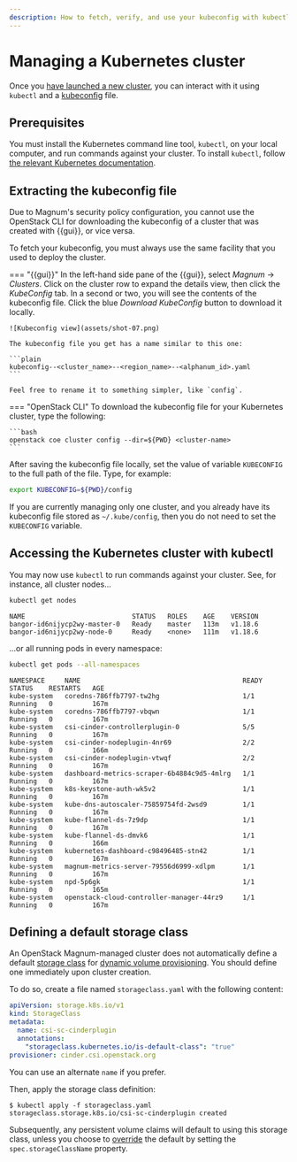 ```yaml
---
description: How to fetch, verify, and use your kubeconfig with kubectl in a Magnum-managed Kubernetes cluster.
---
```

# Managing a Kubernetes cluster

Once you [have launched a new cluster](new-k8s-cluster.md), you can interact with it using `kubectl` and a [kubeconfig](https://kubernetes.io/docs/concepts/configuration/organize-cluster-access-kubeconfig/) file.

## Prerequisites

You must install the Kubernetes command line tool, `kubectl`, on your local computer, and run commands against your cluster.
To install `kubectl`, follow [the relevant Kubernetes documentation](https://kubernetes.io/docs/tasks/tools/#kubectl).

## Extracting the kubeconfig file

Due to Magnum's security policy configuration, you cannot use the OpenStack CLI for downloading the kubeconfig of a cluster that was created with {{gui}}, or vice versa.

To fetch your kubeconfig, you must always use the same facility that you used to deploy the cluster.

=== "{{gui}}"
    In the left-hand side pane of the {{gui}}, select *Magnum* → *Clusters*.
    Click on the cluster row to expand the details view, then click the *KubeConfig* tab.
    In a second or two, you will see the contents of the kubeconfig file.
    Click the blue *Download KubeConfig* button to download it locally.

    ![Kubeconfig view](assets/shot-07.png)

    The kubeconfig file you get has a name similar to this one:

    ```plain
    kubeconfig--<cluster_name>--<region_name>--<alphanum_id>.yaml
    ```

    Feel free to rename it to something simpler, like `config`.
=== "OpenStack CLI"
    To download the kubeconfig file for your Kubernetes cluster, type the following:

    ```bash
    openstack coe cluster config --dir=${PWD} <cluster-name>
    ```

After saving the kubeconfig file locally, set the value of variable `KUBECONFIG` to the full path of the file.
Type, for example:

```bash
export KUBECONFIG=${PWD}/config
```

If you are currently managing only one cluster, and you already have its kubeconfig file stored as `~/.kube/config`, then you do not need to set the `KUBECONFIG` variable.

## Accessing the Kubernetes cluster with kubectl

You may now use `kubectl` to run commands against your cluster.
See, for instance, all cluster nodes...

```bash
kubectl get nodes
```

```plain
NAME                           STATUS   ROLES    AGE    VERSION
bangor-id6nijycp2wy-master-0   Ready    master   113m   v1.18.6
bangor-id6nijycp2wy-node-0     Ready    <none>   111m   v1.18.6
```

...or all running pods in every namespace:

```bash
kubectl get pods --all-namespaces
```

```plain
NAMESPACE     NAME                                         READY   STATUS    RESTARTS   AGE
kube-system   coredns-786ffb7797-tw2hg                     1/1     Running   0          167m
kube-system   coredns-786ffb7797-vbqwn                     1/1     Running   0          167m
kube-system   csi-cinder-controllerplugin-0                5/5     Running   0          167m
kube-system   csi-cinder-nodeplugin-4nr69                  2/2     Running   0          166m
kube-system   csi-cinder-nodeplugin-vtwqf                  2/2     Running   0          167m
kube-system   dashboard-metrics-scraper-6b4884c9d5-4mlrg   1/1     Running   0          167m
kube-system   k8s-keystone-auth-wk5v2                      1/1     Running   0          167m
kube-system   kube-dns-autoscaler-75859754fd-2wsd9         1/1     Running   0          167m
kube-system   kube-flannel-ds-7z9dp                        1/1     Running   0          167m
kube-system   kube-flannel-ds-dmvk6                        1/1     Running   0          166m
kube-system   kubernetes-dashboard-c98496485-stn42         1/1     Running   0          167m
kube-system   magnum-metrics-server-79556d6999-xdlpm       1/1     Running   0          167m
kube-system   npd-5p6gk                                    1/1     Running   0          165m
kube-system   openstack-cloud-controller-manager-44rz9     1/1     Running   0          167m
```

## Defining a default storage class

An OpenStack Magnum-managed cluster does not automatically define a default [storage class](https://kubernetes.io/docs/concepts/storage/storage-classes/) for [dynamic volume provisioning](https://kubernetes.io/docs/concepts/storage/dynamic-provisioning/).
You should define one immediately upon cluster creation.

To do so, create a file named `storageclass.yaml` with the following content:

```yaml
apiVersion: storage.k8s.io/v1
kind: StorageClass
metadata:
  name: csi-sc-cinderplugin
  annotations:
    "storageclass.kubernetes.io/is-default-class": "true"
provisioner: cinder.csi.openstack.org
```

You can use an alternate `name` if you prefer.

Then, apply the storage class definition:

```console
$ kubectl apply -f storageclass.yaml
storageclass.storage.k8s.io/csi-sc-cinderplugin created
```

Subsequently, any persistent volume claims will default to using this storage class, unless you choose to [override](https://kubernetes.io/docs/concepts/storage/dynamic-provisioning/#using-dynamic-provisioning) the default by setting the `spec.storageClassName` property.
